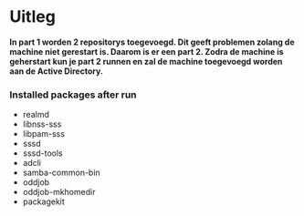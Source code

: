 # Uitleg
**In part 1 worden 2 repositorys toegevoegd. Dit geeft problemen zolang de machine niet gerestart is. Daarom is er een part 2. Zodra de machine is geherstart kun je part 2 runnen en zal de machine toegevoegd worden aan de Active Directory.**

### Installed packages after run
* realmd 
* libnss-sss 
* libpam-sss 
* sssd 
* sssd-tools 
* adcli 
* samba-common-bin 
* oddjob 
* oddjob-mkhomedir 
* packagekit